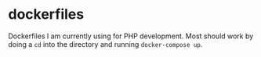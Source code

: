 # dockerfiles
Dockerfiles I am currently using for PHP development. Most should work by doing a `cd` into the directory and running `docker-compose up`.
